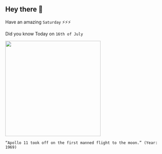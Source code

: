 ## Hey there 👋
Have an amazing `Saturday` ⚡⚡⚡

Did you know Today on `16th of July`
 
 [<img src="https://images2.minutemediacdn.com/image/upload/c_crop,h_2019,w_3000,x_0,y_0/v1560651792/shape/mentalfloss/585759-gettyimages-849192.jpg?itok=vvSi46hY" width="300" />](https://www.nasa.gov/mission_pages/apollo/apollo11.html) 
 ```
“Apollo 11 took off on the first manned flight to the moon.” (Year: 1969)
```
